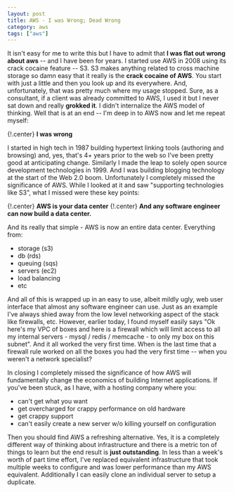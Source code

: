 ```yaml
---
layout: post
title: AWS - I was Wrong; Dead Wrong
category: aws
tags: ["aws"]
---
```

It isn't easy for me to write this but I have to admit that **I was flat out wrong about aws** -- and I have been for years.  I started use AWS in 2008 using its crack cocaine feature -- S3.  S3 makes anything related to cross machine storage so damn easy that it really is the **crack cocaine of AWS**.  You start with just a little and then you look up and its everywhere.  And, unfortunately, that was pretty much where my usage stopped.  Sure, as a consultant, if a client was already committed to AWS, I used it but I never sat down and really **grokked it**.  I didn't internalize the AWS model of thinking.  Well that is at an end -- I'm deep in to AWS now and let me repeat myself:

{!.center}
**I was wrong**

I started in high tech in 1987 building hypertext linking tools (authoring and browsing) and, yes, that's 4+ years prior to the web so I've been pretty good at anticipating change.  Similarly I made the leap to solely open source development technologies in 1999.  And I was building blogging technology at the start of the Web 2.0 boom.  Unfortunately I completely missed the significance of AWS.  While I looked at it and saw "supporting technologies like S3", what I missed were these key points:

{!.center}
**AWS is your data center** 
{!.center}
**And any software engineer can now build a data center.**

And its really that simple - AWS is now an entire data center.  Everything from:

* storage (s3)
* db (rds)
* queuing (sqs)
* servers (ec2)
* load balancing
* etc

And all of this is wrapped up in an easy to use, albeit mildly ugly, web user interface that almost any software engineer can use.  Just as an example I've always shied away from the low level networking aspect of the stack like firewalls, etc.  However, earlier today, I found myself easily says "Ok here's my VPC of boxes and here is a firewall which will limit access to all my internal servers - mysql / redis / memcache - to only my box on this subnet".  And it all worked the very first time.  When is the last time that a firewall rule worked on all the boxes you had the very first time -- when you weren't a network specialist?

In closing I completely missed the significance of how AWS will fundamentally change the economics of building Internet applications.  If you've been stuck, as I have, with a hosting company where you:

* can't get what you want
* get overcharged for crappy performance on old hardware
* get crappy support
* can't easily create a new server w/o killing yourself on configuration

Then you should find AWS a refreshing alternative.  Yes, it is a completely different way of thinking about infrastructure and there is a metric ton of things to learn but the end result is **just outstanding**.  In less than a week's worth of part time effort, I've replaced equivalent infrastructure that took multiple weeks to configure and was lower performance than my AWS equivalent.  Additionally I can easily clone an individual server to setup a duplicate.  

